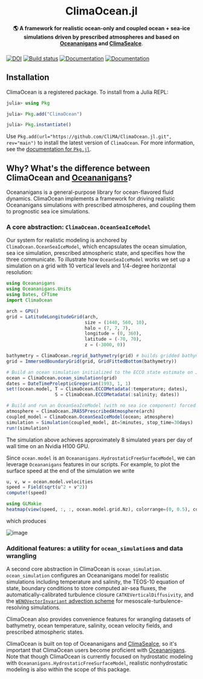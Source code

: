 <!-- Title -->
<h1 align="center">
  ClimaOcean.jl
</h1>

<!-- description -->
<p align="center">
  <strong>🌎 A framework for realistic ocean-only and coupled ocean + sea-ice simulations driven by prescribed atmospheres and based on <a href=https://github.com/CliMA/Oceananigans.jl>Oceananigans</a> and <a href=https://github.com/CliMA/ClimaSeaIce.jl>ClimaSeaIce</a></strong>. 
</p>

### 

[![DOI](https://zenodo.org/badge/DOI/10.5281/zenodo.7677442.svg?style=flat-square)](https://doi.org/10.5281/zenodo.7677442)
[![Build status](https://badge.buildkite.com/3113cca353b83df3b5855d3f0d69827124614aef7017c835d2.svg?style=flat-square)](https://buildkite.com/clima/climaocean-ci)
[![Documentation](https://img.shields.io/badge/documentation-stable%20release-blue?style=flat-square)](https://clima.github.io/ClimaOceanDocumentation/stable)
[![Documentation](https://img.shields.io/badge/documentation-in%20development-orange?style=flat-square)](https://clima.github.io/ClimaOceanDocumentation/dev)

## Installation

ClimaOcean is a registered package. To install from a Julia REPL:

```julia
julia> using Pkg

julia> Pkg.add("ClimaOcean")

julia> Pkg.instantiate()
```

Use `Pkg.add(url="https://github.com/CliMA/ClimaOcean.jl.git", rev="main")` to install the latest version of `ClimaOcean`.
For more information, see the [documentation for `Pkg.jl`](https://pkgdocs.julialang.org).

## Why? What's the difference between ClimaOcean and [Oceananigans](https://github.com/CliMA/Oceananigans.jl)?

Oceananigans is a general-purpose library for ocean-flavored fluid dynamics. 
ClimaOcean implements a framework for driving realistic Oceananigans simulations with prescribed atmospheres, and coupling them to prognostic sea ice simulations.

### A core abstraction: `ClimaOcean.OceanSeaIceModel`

Our system for realistic modeling is anchored by `ClimaOcean.OceanSeaIceModel`, which encapsulates the ocean simulation, sea ice simulation, prescribed atmospheric state, and specifies how the three communicate.
To illustrate how `OceanSeaIceModel` works we set up a simulation on a grid with 10 vertical levels and 1/4-degree horizontal resolution:

```julia
using Oceananigans
using Oceananigans.Units
using Dates, CFTime
import ClimaOcean

arch = GPU()
grid = LatitudeLongitudeGrid(arch,
                             size = (1440, 560, 10),
                             halo = (7, 7, 7),
                             longitude = (0, 360),
                             latitude = (-70, 70),
                             z = (-3000, 0))

bathymetry = ClimaOcean.regrid_bathymetry(grid) # builds gridded bathymetry based on ETOPO1
grid = ImmersedBoundaryGrid(grid, GridFittedBottom(bathymetry))

# Build an ocean simulation initialized to the ECCO state estimate on Jan 1, 1993
ocean = ClimaOcean.ocean_simulation(grid)
dates = DateTimeProlepticGregorian(1993, 1, 1)
set!(ocean.model, T = ClimaOcean.ECCOMetadata(:temperature; dates),
                  S = ClimaOcean.ECCOMetadata(:salinity; dates))

# Build and run an OceanSeaIceModel (with no sea ice component) forced by JRA55 reanalysis
atmosphere = ClimaOcean.JRA55PrescribedAtmosphere(arch)
coupled_model = ClimaOcean.OceanSeaIceModel(ocean; atmosphere)
simulation = Simulation(coupled_model, Δt=5minutes, stop_time=30days)
run!(simulation)
```

The simulation above achieves approximately 8 simulated years per day of wall time on an Nvidia H100 GPU.

Since `ocean.model` is an `Oceananigans.HydrostaticFreeSurfaceModel`, we can leverage `Oceananigans` features in our scripts.
For example, to plot the surface speed at the end of the simulation we write

```julia
u, v, w = ocean.model.velocities
speed = Field(sqrt(u^2 + v^2))
compute!(speed)

using GLMakie
heatmap(view(speed, :, :, ocean.model.grid.Nz), colorrange=(0, 0.5), colormap=:magma, nan_color=:lightgray)
```

which produces

![image](https://github.com/user-attachments/assets/4c484b93-38fe-4840-bf7d-63a3a59d29e1)

### Additional features: a utility for `ocean_simulation`s and data wrangling

A second core abstraction in ClimaOcean is `ocean_simulation`. `ocean_simulation` configures an Oceananigans model for realistic simulations including temperature and salinity, the TEOS-10 equation of state, boundary conditions to store computed air-sea fluxes, the automatically-calibrated turbulence closure `CATKEVerticalDiffusivity`, and the [`WENOVectorInvariant` advection scheme](http://doi.org/10.1029/2023MS004130) for mesoscale-turbulence-resolving simulations.

ClimaOcean also provides convenience features for wrangling datasets of bathymetry, ocean temperature, salinity, ocean velocity fields, and prescribed atmospheric states.

ClimaOcean is built on top of Oceananigans and [ClimaSeaIce](https://github.com/CliMA/ClimaSeaIce.jl), so it's important that ClimaOcean users become proficient with [Oceananigans](https://github.com/CliMA/Oceananigans.jl).
Note that though ClimaOcean is currently focused on hydrostatic modeling with `Oceananigans.HydrostaticFreeSurfaceModel`, realistic nonhydrostatic modeling is also within the scope of this package.
